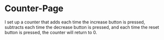 # Counter-Page
I set up a counter that adds each time the increase button is pressed, subtracts each time the decrease button is pressed, and each time the reset button is pressed, the counter will return to 0.
